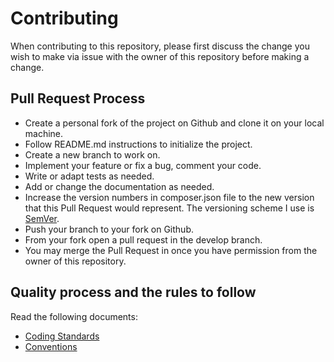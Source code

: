 # Contributing

When contributing to this repository, please first discuss the change you wish to make via issue with the owner of this repository before making a change.

## Pull Request Process

*   Create a personal fork of the project on Github and clone it on your local machine.
*   Follow README.md instructions to initialize the project.
*   Create a new branch to work on.
*   Implement your feature or fix a bug, comment your code.
*   Write or adapt tests as needed.
*   Add or change the documentation as needed.
*   Increase the version numbers in composer.json file to the new version that this Pull Request would represent. The versioning scheme I use is [SemVer](http://semver.org/).
*   Push your branch to your fork on Github.
*   From your fork open a pull request in the develop branch.
*   You may merge the Pull Request in once you have permission from the owner of this repository.

## Quality process and the rules to follow

Read the following documents:
*   [Coding Standards](https://symfony.com/doc/3.2/contributing/code/standards.html)
*   [Conventions](https://symfony.com/doc/3.2/contributing/code/conventions.html)
